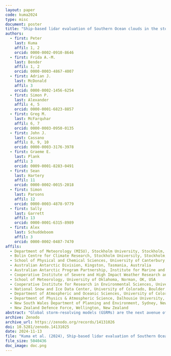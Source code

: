 ```yaml
---
layout: paper
code: kuma2024
type: misc
document: poster
title: "Ship-based lidar evaluation of Southern Ocean clouds in the storm-resolving general circulation model ICON and the ERA5 and MERRA-2 reanalyses"
authors:
  - first: Peter
    last: Kuma
    affil: 1, 2
    orcid: 0000-0002-0910-8646
  - first: Frida A.-M.
    last: Bender
    affil: 1, 2
    orcid: 0000-0003-4867-4007
  - first: Adrian J.
    last: McDonald
    affil: 3
    orcid: 0000-0002-1456-6254
  - first: Simon P.
    last: Alexander
    affil: 4, 5
    orcid: 0000-0001-6823-8857
  - first: Greg M.
    last: McFarquhar
    affil: 6, 7
    orcid: 0000-0003-0950-0135
  - first: John J.
    last: Cassano
    affil: 8, 9, 10
    orcid: 0000-0003-3176-3978
  - first: Graeme E.
    last: Plank
    affil: 3
    orcid: 0009-0001-8283-0491
  - first: Sean
    last: Hartery
    affil: 11
    orcid: 0000-0002-0015-2018
  - first: Simon
    last: Parsons
    affil: 12
    orcid: 0000-0003-4878-9779
  - first: Sally
    last: Garrett
    affil: 13
    orcid: 0000-0001-6315-8989
  - first: Alex
    last: Schuddeboom
    affil: 3
    orcid: 0000-0002-0487-7470
affils:
  - Department of Meteorology (MISU), Stockholm University, Stockholm, Sweden
  - Bolin Centre for Climate Research, Stockholm University, Stockholm, Sweden
  - School of Physical and Chemical Sciences, University of Canterbury, Christchurch, Aotearoa/New Zealand
  - Australian Antarctic Division, Kingston, Tasmania, Australia
  - Australian Antarctic Program Partnership, Institute for Marine and Antarctic Studies, University of Tasmania, Hobart, Tasmania, Australia
  - Cooperative Institute of Severe and High Impact Weather Research and Operations, University of Oklahoma, Norman, OK, USA
  - School of Meteorology, University of Oklahoma, Norman, OK, USA
  - Cooperative Institute for Research in Environmental Sciences, University of Colorado, Boulder, CO, USA
  - National Snow and Ice Data Center, University of Colorado, Boulder, CO, USA
  - Department of Atmospheric and Oceanic Sciences, University of Colorado, Boulder, CO, USA
  - Department of Physics & Atmospheric Science, Dalhousie University, Halifax, Canada
  - New South Wales Department of Planning and Environment, Sydney, New South Wales, Australia
  - New Zealand Defence Force, Wellington, New Zealand
abstract: "Global storm-resolving models (GSRMs) are the next avenue of climate modelling. Among them is the 5-km Icosahedral Nonhydrostatic Weather and Climate Model (ICON). The high resolution allows for parameterizations of convection and clouds to be avoided. Standard-resolution models have substantial cloud biases over the Southern Ocean (SO), affecting radiation and sea surface temperature. We evaluated SO clouds in ICON and the ERA5 and MERRA-2 reanalyses. The SO is dominated by low clouds, which cannot be observed accurately from space due to overlapping clouds, attenuation, and ground clutter. Instead, we analysed about 2400 days of lidar observations from 31 voyages and a station using a ground-based lidar simulator. ICON and the reanalyses underestimate the total cloud fraction by about 10 and 20%, respectively. ICON and ERA5 overestimate the cloud occurrence peak at about 500 m, potentially explained by their lifting condensation levels being too high. The reanalyses strongly underestimate near-surface clouds or fog. MERRA-2 tends to underestimate cloud occurrence at all heights. Less stable conditions are the most problematic for ICON and the reanalyses. In daily cloud cover, ICON and the reanalyses tend to be about 1 and 2 oktas clearer, respectively. Compared to radiosondes, potential temperature is accurate in the reanalyses, but ICON underestimates stability over the low-latitude SO and too humid in the boundary layer. MERRA-2 is too humid at all heights. SO cloud biases remain a substantial issue in the GSRM, but are an improvement over the lower-resolution reanalyses. Explicitly resolved convection and cloud processes were not enough to address the model cloud biases."
archive: Zenodo
archive_url: https://zenodo.org/records/14131026
doi: 10.5281/zenodo.14131025
date: 2024-11-13
file: "Kuma et al. (2024), Ship-based lidar evaluation of Southern Ocean clouds in the storm-resolving general circulation model ICON and the ERA5 and MERRA-2 reanalyses.pdf"
file_size: 5040436
doc_image: doc.png
---
```

